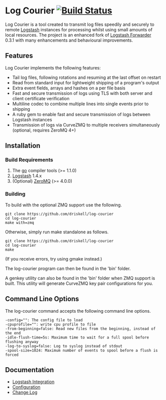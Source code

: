 # Log Courier [![Build Status](https://travis-ci.org/driskell/log-courier.svg)](https://travis-ci.org/driskell/log-courier)

Log Courier is a tool created to transmit log files speedily and securely to
remote [Logstash](http://logstash.net) instances for processing whilst using
small amounts of local resources. The project is an enhanced fork of
[Logstash Forwarder](https://github.com/elasticsearch/logstash-forwarder) 0.3.1
with many enhancements and behavioural improvements.

## Features

Log Courier implements the following features:

* Tail log files, following rotations and resuming at the last offset on
restart
* Read from standard input for lightweight shipping of a program's output
* Extra event fields, arrays and hashes on a per file basis
* Fast and secure transmission of logs using TLS with both server and client
certificate verification
* Multiline codec to combine multiple lines into single events prior to shipping
* A ruby gem to enable fast and secure transmission of logs between Logstash
instances
* Transmission of logs via CurveZMQ to multiple receivers simultaneously
(optional, requires ZeroMQ 4+)

## Installation

### Build Requirements

1. The [go](http://golang.org/doc/install) compiler tools (>= 1.1.0)
1. [Logstash](http://logstash.net) 1.4.x
1. (Optional) [ZeroMQ](http://zeromq.org/intro:get-the-software) (>= 4.0.0)

### Building

To build with the optional ZMQ support use the following.

    git clone https://github.com/driskell/log-courier
    cd log-courier
    make with=zmq

Otherwise, simply run make standalone as follows.

    git clone https://github.com/driskell/log-courier
    cd log-courier
    make

(If you receive errors, try using gmake instead.)

The log-courier program can then be found in the 'bin' folder.

A genkey utility can also be found in the 'bin' folder when ZMQ support is
built. This utility will generate CurveZMQ key pair configurations for you.

## Command Line Options

The log-courier command accepts the following command line options.

    -config="": The config file to load
    -cpuprofile="": write cpu profile to file
    -from-beginning=false: Read new files from the beginning, instead of the end
    -idle-flush-time=5s: Maximum time to wait for a full spool before flushing anyway
    -log-to-syslog=false: Log to syslog instead of stdout
    -spool-size=1024: Maximum number of events to spool before a flush is forced

## Documentation

* [Logstash Integration](docs/LogstashIntegration.md)
* [Configuration](docs/Configuration.md)
* [Change Log](docs/ChangeLog.md)
